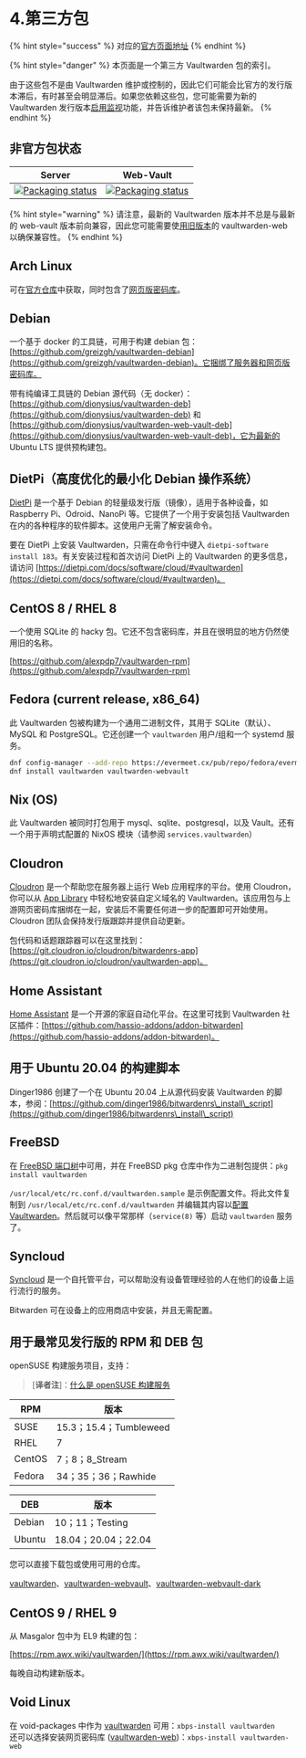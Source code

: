 # 4.第三方包

{% hint style="success" %}
对应的[官方页面地址](https://github.com/dani-garcia/vaultwarden/wiki/Third-party-packages)
{% endhint %}

{% hint style="danger" %}
本页面是一个第三方 Vaultwarden 包的索引。

由于这些包不是由 Vaultwarden 维护或控制的，因此它们可能会比官方的发行版本滞后，有时甚至会明显滞后。如果您依赖这些包，您可能需要为新的 Vaultwarden 发行版本[启用监视](https://docs.github.com/en/github/managing-subscriptions-and-notifications-on-github/viewing-your-subscriptions#configuring-your-watch-settings-for-an-individual-repository)功能，并告诉维护者该包未保持最新。
{% endhint %}

## 非官方包状态

| Server                                                                                                                                 | Web-Vault                                                                                                                                      |
| -------------------------------------------------------------------------------------------------------------------------------------- | ---------------------------------------------------------------------------------------------------------------------------------------------- |
| [![Packaging status](https://repology.org/badge/vertical-allrepos/vaultwarden.svg)](https://repology.org/project/vaultwarden/versions) | [![Packaging status](https://repology.org/badge/vertical-allrepos/vaultwarden-web.svg)](https://repology.org/project/vaultwarden-web/versions) |

{% hint style="warning" %}
请注意，最新的 Vaultwarden 版本并不总是与最新的 web-vault 版本前向兼容，因此您可能需要使[用旧版本](https://github.com/dani-garcia/bw\_web\_builds/releases)的 vaultwarden-web 以确保兼容性。
{% endhint %}

## Arch Linux

可在[官方仓库](https://archlinux.org/packages/community/x86\_64/vaultwarden/)中获取，同时包含了[网页版密码库](https://archlinux.org/packages/community/any/vaultwarden-web/)。

## Debian

一个基于 docker 的工具链，可用于构建 debian 包：[https://github.com/greizgh/vaultwarden-debian](https://github.com/greizgh/vaultwarden-debian)。它捆绑了服务器和网页版密码库。

带有纯编译工具链的 Debian 源代码（无 docker）：[https://github.com/dionysius/vaultwarden-deb](https://github.com/dionysius/vaultwarden-deb) 和 [https://github.com/dionysius/vaultwarden-web-vault-deb](https://github.com/dionysius/vaultwarden-web-vault-deb)，它为最新的 Ubuntu LTS 提供预构建包。

## DietPi（高度优化的最小化 Debian 操作系统） <a href="#dietpi-highly-optimised-minimal-debian-os" id="dietpi-highly-optimised-minimal-debian-os"></a>

[DietPi](https://dietpi.com/) 是一个基于 Debian 的轻量级发行版（镜像），适用于各种设备，如 Raspberry Pi、Odroid、NanoPi 等。它提供了一个用于安装包括 Vaultwarden 在内的各种程序的软件脚本。这使用户无需了解安装命令。

要在 DietPi 上安装 Vaultwarden，只需在命令行中键入 `dietpi-software install 183`。有关安装过程和首次访问 DietPi 上的 Vaultwarden 的更多信息，请访问 [https://dietpi.com/docs/software/cloud/#vaultwarden](https://dietpi.com/docs/software/cloud/#vaultwarden)。

## CentOS 8 / RHEL 8

一个使用 SQLite 的 hacky 包。它还不包含密码库，并且在很明显的地方仍然使用旧的名称。

[https://github.com/alexpdp7/vaultwarden-rpm](https://github.com/alexpdp7/vaultwarden-rpm)

## Fedora (current release, x86\_64)

此 Vaultwarden 包被构建为一个通用二进制文件，其用于 SQLite（默认）、MySQL 和 PostgreSQL。它还创建一个 `vaultwarden` 用户/组和一个 systemd 服务。

```bash
dnf config-manager --add-repo https://evermeet.cx/pub/repo/fedora/evermeet.repo
dnf install vaultwarden vaultwarden-webvault
```

## Nix (OS)

此 Vaultwarden 被同时打包用于 mysql、sqlite、postgresql，以及 Vault。还有一个用于声明式配置的 NixOS 模块（请参阅 `services.vaultwarden`）

## Cloudron

[Cloudron](https://cloudron.io/) 是一个帮助您在服务器上运行 Web 应用程序的平台。使用 Cloudron，你可以从 [App Library](https://cloudron.io/store/com.github.bitwardenrs.html) 中轻松地安装自定义域名的 Vaultwarden。该应用包与上游网页密码库捆绑在一起，安装后不需要任何进一步的配置即可开始使用。Cloudron 团队会保持发行版跟踪并提供自动更新。

包代码和话题跟踪器可以在这里找到：[https://git.cloudron.io/cloudron/bitwardenrs-app](https://git.cloudron.io/cloudron/vaultwarden-app)。

## Home Assistant <a href="#home-assistant" id="home-assistant"></a>

[Home Assistant](https://www.home-assistant.io/) 是一个开源的家庭自动化平台。在这里可找到 Vaultwarden 社区插件：[https://github.com/hassio-addons/addon-bitwarden](https://github.com/hassio-addons/addon-bitwarden)。

## 用于 Ubuntu 20.04 的构建脚本 <a href="#build-script-for-ubuntu-20-04" id="build-script-for-ubuntu-20-04"></a>

Dinger1986 创建了一个在 Ubuntu 20.04 上从源代码安装 Vaultwarden 的脚本，参阅：[https://github.com/dinger1986/bitwardenrs\_install\_script](https://github.com/dinger1986/bitwardenrs\_install\_script)

## FreeBSD

在 [FreeBSD 端口树](https://www.freshports.org/security/vaultwarden/)中可用，并在 FreeBSD pkg 仓库中作为二进制包提供：`pkg install vaultwarden`

`/usr/local/etc/rc.conf.d/vaultwarden.sample` 是示例配置文件。将此文件复制到 `/usr/local/etc/rc.conf.d/vaultwarden` 并编辑其内容以[配置 Vaultwarden](../configuration/configuration-overview.md#configuration-options)。然后就可以像平常那样（`service(8)` 等）启动 `vaultwarden` 服务了。

## Syncloud

[Syncloud](https://syncloud.org/) 是一个自托管平台，可以帮助没有设备管理经验的人在他们的设备上运行流行的服务。

Bitwarden 可在设备上的应用商店中安装，并且无需配置。

## 用于最常见发行版的 RPM 和 DEB 包 <a href="#rpm-and-deb-packages-for-most-common-distributions" id="rpm-and-deb-packages-for-most-common-distributions"></a>

openSUSE 构建服务项目，支持：

> \[**译者注**]：[什么是 openSUSE 构建服务](https://zh.wikipedia.org/wiki/Open\_Build\_Service)

| RPM    | 版本                   |
| ------ | -------------------- |
| SUSE   | 15.3；15.4；Tumbleweed |
| RHEL   | 7                    |
| CentOS | 7；8；8\_Stream        |
| Fedora | 34；35；36；Rawhide     |

| DEB    | 版本                |
| ------ | ----------------- |
| Debian | 10；11；Testing     |
| Ubuntu | 18.04；20.04；22.04 |

您可以直接下载包或使用可用的仓库。

[vaultwarden](https://build.opensuse.org/package/show/home:Masgalor:Vaultwarden/vaultwarden)、[vaultwarden-webvault](https://build.opensuse.org/package/show/home:Masgalor:Vaultwarden/vaultwarden-webvault)、[vaultwarden-webvault-dark](https://build.opensuse.org/package/show/home:Masgalor:Vaultwarden/vaultwarden-webvault-dark)

## CentOS 9 / RHEL 9

从 Masgalor 包中为 EL9 构建的包：

[https://rpm.awx.wiki/vaultwarden/](https://rpm.awx.wiki/vaultwarden/)

每晚自动构建新版本。

## Void Linux

在 void-packages 中作为 [vaultwarden](https://github.com/void-linux/void-packages/tree/master/srcpkgs/vaultwarden) 可用：`xbps-install vaultwarden`\
还可以选择安装网页密码库 ([vaultwarden-web](https://github.com/void-linux/void-packages/tree/master/srcpkgs/vaultwarden-web))：`xbps-install vaultwarden-web`
